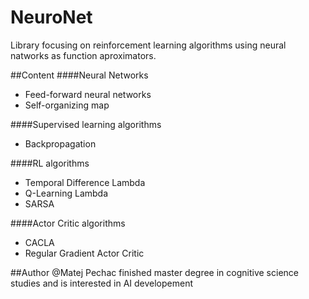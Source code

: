 # NeuroNet

Library focusing on reinforcement learning algorithms using neural natworks as function aproximators.

##Content
####Neural Networks
* Feed-forward neural networks
* Self-organizing map

####Supervised learning algorithms
* Backpropagation

####RL algorithms
* Temporal Difference Lambda
* Q-Learning Lambda
* SARSA

####Actor Critic algorithms
* CACLA
* Regular Gradient Actor Critic

##Author
@Matej Pechac finished master degree in cognitive science studies and is interested in AI developement


